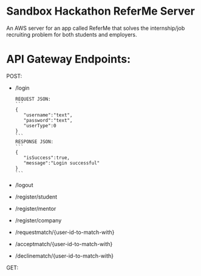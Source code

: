 # Sandbox Hackathon ReferMe Server
An AWS server for an app called ReferMe that solves the internship/job recruiting problem for both students and employers.

# API Gateway Endpoints:

POST:
* /login

      REQUEST JSON:
      ```
      {
         "username":"text",
         "password":"text",
         "userType":0
      }
      ```
      RESPONSE JSON:
      ```
      {
         "isSuccess":true,
         "message":"Login successful"
      }
      ```
* /logout
* /register/student
* /register/mentor
* /register/company
* /requestmatch/{user-id-to-match-with}
* /acceptmatch/{user-id-to-match-with}
* /declinematch/{user-id-to-match-with}

GET:

